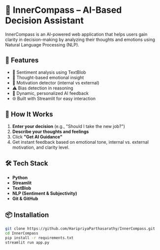 # 🧭 InnerCompass – AI-Based Decision Assistant

InnerCompass is an AI-powered web application that helps users gain clarity in decision-making by analyzing their thoughts and emotions using Natural Language Processing (NLP).

## 🌟 Features

- 🧠 Sentiment analysis using TextBlob
- 💬 Thought-based emotional insight
- 🎯 Motivation detector (internal vs external)
- ⚠️ Bias detection in reasoning
- 🌱 Dynamic, personalized AI feedback
- 🌐 Built with Streamlit for easy interaction

## 🚀 How It Works

1. **Enter your decision** (e.g., "Should I take the new job?")
2. **Describe your thoughts and feelings**
3. Click **"Get AI Guidance"**
4. Get instant feedback based on emotional tone, internal vs. external motivation, and clarity level.

## 🛠️ Tech Stack

- **Python**
- **Streamlit**
- **TextBlob**
- **NLP (Sentiment & Subjectivity)**
- **Git & GitHub**

## 📦 Installation

```bash
git clone https://github.com/HaripriyaParthasarathy/InnerCompass.git
cd InnerCompass
pip install -r requirements.txt
streamlit run app.py

